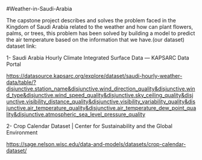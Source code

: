 #Weather-in-Saudi-Arabia

The capstone project describes and solves the problem faced in the Kingdom of Saudi Arabia related to the weather and how can plant flowers, palms, or trees, this problem has been solved by building a model to predict the air temperature based on the information that we have.(our dataset)
dataset link:

1- Saudi Arabia Hourly Climate Integrated Surface Data — KAPSARC Data Portal

https://datasource.kapsarc.org/explore/dataset/saudi-hourly-weather-data/table/?disjunctive.station_name&disjunctive.wind_direction_quality&disjunctive.wind_type&disjunctive.wind_speed_quality&disjunctive.sky_ceiling_quality&disjunctive.visibility_distance_quality&disjunctive.visibility_variability_quality&disjunctive.air_temperature_quality&disjunctive.air_temperature_dew_point_quality&disjunctive.atmospheric_sea_level_pressure_quality

2- Crop Calendar Dataset | Center for Sustainability and the Global Environment

https://sage.nelson.wisc.edu/data-and-models/datasets/crop-calendar-dataset/
